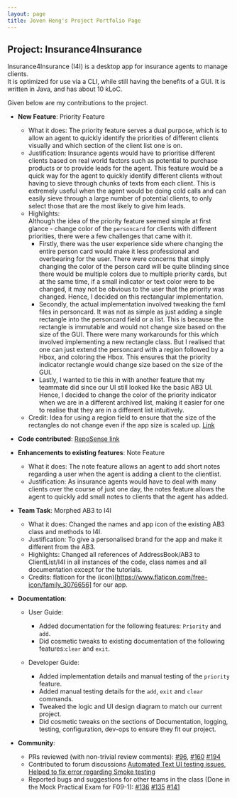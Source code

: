 ```yaml
---
layout: page
title: Joven Heng's Project Portfolio Page
---
```


## Project: Insurance4Insurance

Insurance4Insurance (I4I) is a desktop app for insurance agents to manage clients.  
It is optimized for use via a CLI, while still having the benefits of a GUI. 
It is written in Java, and has about 10 kLoC.

Given below are my contributions to the project.

* **New Feature**: Priority Feature
  * What it does: The priority feature serves a dual purpose, which is to allow an agent to quickly identify the priorities of different clients visually and which section of the 
  client list one is on. 
  * Justification: Insurance agents would have to prioritise different clients based on real world factors such as potential to purchase products or
  to provide leads for the agent. This feature would be a quick way for the agent to quickly identify different clients without having to sieve through
  chunks of texts from each client. This is extremely useful when the agent would be doing cold calls and can easily sieve through a large number of
  potential clients, to only select those that are the most likely to give him leads. 
  * Highlights: <br>
  Although the idea of the priority feature seemed simple at first glance - change color of the `personcard` for clients with different priorities, there were a few challenges that came
  with it. 
    * Firstly, there was the user experience side where changing the entire person card would make it less professional and overbearing for the user. There were concerns that simply changing the color of the person
    card will be quite blinding since there would be multiple colors due to multiple priority cards, but at the same time, if a small indicator or text color were to be changed, it may not be obvious to the user 
    that the priority was changed. Hence, I decided on this rectangular implementation.
    * Secondly, the actual implementation involved tweaking the fxml files in personcard. It was not as simple as just adding a single rectangle into the personcard field or a list. 
    This is because the rectangle is immutable and would not change size based on the size of the GUI. There were many workarounds for this which involved implementing a new rectangle
    class. But I realised that one can just extend the personcard with a region followed by a Hbox, and coloring the Hbox. This ensures that the priority indicator rectangle would change 
    size based on the size of the GUI. 
    * Lastly, I wanted to tie this in with another feature that my teammate did since our UI still looked like the basic AB3 UI. 
    Hence, I decided to change the color of the priority indicator when we are in a different archived list, making it easier for one to realise that they are in a different list intuitively. 
  * Credit: Idea for using a region field to ensure that the size of the rectangles do not change even if the app size is scaled up. [Link](https://stackoverflow.com/questions/39626621/automatic-resizing-of-rectangles-in-a-pane-using-java-fx-8)

* **Code contributed**: [RepoSense link](https://nus-cs2103-ay2021s1.github.io/tp-dashboard/#breakdown=true&search=t16&sort=groupTitle&sortWithin=title&since=2020-08-14&timeframe=commit&mergegroup=&groupSelect=groupByRepos&checkedFileTypes=docs~functional-code~test-code~other&tabOpen=true&tabType=zoom&zA=Joven-Heng&zR=AY2021S1-CS2103-T16-2%2Ftp%5Bmaster%5D&zACS=272.1138211382114&zS=2020-08-14&zFS=t16&zU=2020-11-05&zMG=false&zFTF=commit&zFGS=groupByRepos&zFR=false)

* **Enhancements to existing features**: Note Feature
  * What it does: The note feature allows an agent to add short notes regarding a user when the agent is adding a client to the clientlist. 
  * Justification: As insurance agents would have to deal with many clients over the course of just one day, the notes feature allows the agent to quickly add small notes
      to clients that the agent has added.
      
* **Team Task**: Morphed AB3 to I4I
  * What it does: Changed the names and app icon of the existing AB3 class and methods to I4I.
  * Justification: To give a personalised brand for the app and make it different from the AB3. 
  * Highlights: Changed all references of AddressBook/AB3 to ClientList/I4I in all instances of the code, class names and all documentation except for the tutorials.
  * Credits: flaticon for the (icon)[https://www.flaticon.com/free-icon/family_3076656] for our app.

* **Documentation**:
  * User Guide:
    * Added documentation for the following features: `Priority` and `add`.
    * Did cosmetic tweaks to existing documentation of the following features:`clear` and `exit`.
    
  * Developer Guide:
    * Added implementation details and manual testing of the `priority` feature.
    * Added manual testing details for the `add`, `exit` and `clear` commands.
    * Tweaked the logic and UI design diagram to match our current project.
    * Did cosmetic tweaks on the sections of Documentation, logging, testing, configuration, dev-ops to ensure they fit our project.

* **Community**:
  * PRs reviewed (with non-trivial review comments): [#96](https://github.com/AY2021S1-CS2103-T16-2/tp/pull/96), [#160](https://github.com/AY2021S1-CS2103-T16-2/tp/pull/160) [#194](https://github.com/AY2021S1-CS2103-T16-2/tp/pull/194)
  * Contributed to forum discussions [Automated Text UI testing issues](https://github.com/nus-cs2103-AY2021S1/forum/issues/7), [Helped to fix error regarding Smoke testing](https://github.com/nus-cs2103-AY2021S1/forum/issues/265)
  * Reported bugs and suggestions for other teams in the class (Done in the Mock Practical Exam for F09-1): [#136](https://github.com/AY2021S1-CS2103-F09-1/tp/issues/136) [#135](https://github.com/AY2021S1-CS2103-F09-1/tp/issues/135)
  [#141](https://github.com/AY2021S1-CS2103-F09-1/tp/issues/141)

